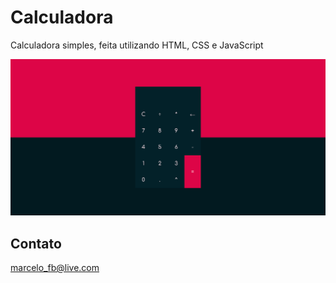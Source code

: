 # Calculadora
 Calculadora simples, feita utilizando HTML, CSS e JavaScript

![preview](.github/preview.png)

## Contato

marcelo_fb@live.com